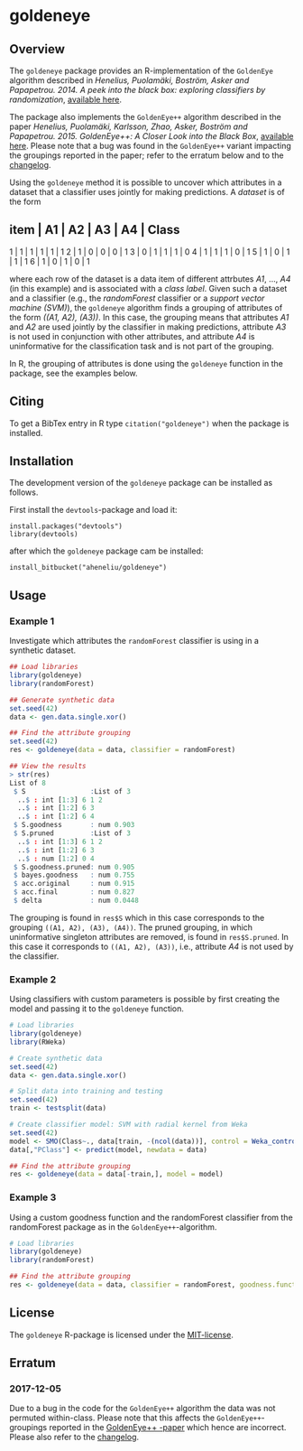 # goldeneye

## Overview
The `goldeneye` package provides an R-implementation of the `GoldenEye` algorithm described in _Henelius, Puolamäki, Boström, Asker and Papapetrou. 2014. A peek into the black box: exploring classifiers by randomization_, [available here](https://doi.org/10.1007/s10618-014-0368-8). 

The package also implements the `GoldenEye++` algorithm described in the paper _Henelius, Puolamäki, Karlsson, Zhao, Asker, Boström and Papapetrou. 2015. GoldenEye++: A Closer Look into the Black Box_, [available here](https://doi.org/10.1007/978-3-319-17091-6_5). Please note that a bug was found in the `GoldenEye++` variant impacting the groupings reported in the paper; refer to the erratum below and to the [changelog](changelog.md).

Using the `goldeneye` method it is possible to uncover which attributes in a dataset that a classifier uses jointly for making predictions. A *dataset* is of the form

item | A1 | A2 | A3 | A4 | Class
---------------------------------
1    | 1  | 1  | 1  | 1  |  1
2    | 1  | 0  | 0  | 0  |  1
3    | 0  | 1  | 1  | 1  |  0
4    | 1  | 1  | 1  | 0  |  1
5    | 1  | 0  | 1  | 1  |  1
6    | 1  | 0  | 1  | 0  |  1

where each row of the dataset is a data item of different attrbutes *A1*, ..., *A4* (in this example) and is associated with a *class label*. Given such a dataset and a classifier (e.g., the *randomForest* classifier or a *support vector machine (SVM)*), the `goldeneye` algorithm finds a grouping of attributes of the form *((A1, A2), (A3))*. In this case, the grouping means that attributes *A1* and *A2* are used jointly by the classifier in making predictions, attribute *A3* is not used in conjunction with other attributes, and attribute *A4* is uninformative for the classification task and is not part of the grouping.

In R, the grouping of attributes is done using the `goldeneye` function in the package, see the examples below.


## Citing
To get a BibTex entry in R type `citation("goldeneye")` when the package is installed.


## Installation
The development version of the `goldeneye` package can be installed as follows.

First install the `devtools`-package and load it:
```
install.packages("devtools")
library(devtools)
```

after which the `goldeneye` package cam be installed:
```
install_bitbucket("aheneliu/goldeneye")
```

## Usage
### Example 1
Investigate which attributes the `randomForest` classifier is using in a synthetic dataset.

```R
## Load libraries
library(goldeneye)
library(randomForest)

## Generate synthetic data
set.seed(42)
data <- gen.data.single.xor()

## Find the attribute grouping
set.seed(42)
res <- goldeneye(data = data, classifier = randomForest)

## View the results
> str(res)
List of 8
 $ S                :List of 3
  ..$ : int [1:3] 6 1 2
  ..$ : int [1:2] 6 3
  ..$ : int [1:2] 6 4
 $ S.goodness       : num 0.903
 $ S.pruned         :List of 3
  ..$ : int [1:3] 6 1 2
  ..$ : int [1:2] 6 3
  ..$ : num [1:2] 0 4
 $ S.goodness.pruned: num 0.905
 $ bayes.goodness   : num 0.755
 $ acc.original     : num 0.915
 $ acc.final        : num 0.827
 $ delta            : num 0.0448
```
The grouping is found in `res$S` which in this case corresponds to the grouping `((A1, A2), (A3), (A4))`. The pruned grouping, in which uninformative singleton attributes are removed, is found in `res$S.pruned`. In this case it corresponds to `((A1, A2), (A3))`, i.e., attribute _A4_ is not used by the classifier.

### Example 2
Using classifiers with custom parameters is possible by first creating the model and passing it to the `goldeneye` function.
```R
# Load libraries
library(goldeneye)
library(RWeka)

# Create synthetic data
set.seed(42)
data <- gen.data.single.xor()

# Split data into training and testing
set.seed(42)
train <- testsplit(data)

# Create classifier model: SVM with radial kernel from Weka
set.seed(42)
model <- SMO(Class~., data[train, -(ncol(data))], control = Weka_control(K = "weka.classifiers.functions.supportVector.RBFKernel -G 3"))
data[,"PClass"] <- predict(model, newdata = data)

## Find the attribute grouping
res <- goldeneye(data = data[-train,], model = model)
```

### Example 3
Using a custom goodness function and the randomForest classifier from the randomForest package as in the `GoldenEye++`-algorithm.
```R
# Load libraries
library(goldeneye)
library(randomForest)

## Find the attribute grouping
res <- goldeneye(data = data, classifier = randomForest, goodness.function = class_probability_correlation_randomforest)
```

## License
The `goldeneye` R-package is licensed under the [MIT-license](http://opensource.org/licenses/MIT).

## Erratum
### 2017-12-05
Due to a bug in the code for the `GoldenEye++` algorithm the data was not permuted within-class. Please note that this affects the `GoldenEye++`-groupings reported in the [GoldenEye++ -paper](https://doi.org/10.1007/978-3-319-17091-6_5) which hence are incorrect. Please also refer to the [changelog](CHANGELOG.md).
